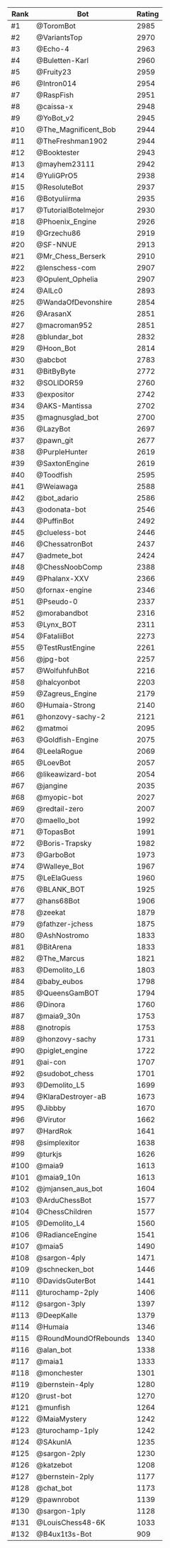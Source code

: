 Rank|Bot|Rating
---|---|---
#1|@ToromBot|2985
#2|@VariantsTop|2970
#3|@Echo-4|2963
#4|@Buletten-Karl|2960
#5|@Fruity23|2959
#6|@Intron014|2954
#7|@RaspFish|2951
#8|@caissa-x|2948
#9|@YoBot_v2|2945
#10|@The_Magnificent_Bob|2944
#11|@TheFreshman1902|2944
#12|@Booktester|2943
#13|@mayhem23111|2942
#14|@YuliGPrO5|2938
#15|@ResoluteBot|2937
#16|@Botyuliirma|2935
#17|@TutorialBotelmejor|2930
#18|@Phoenix_Engine|2926
#19|@Grzechu86|2919
#20|@SF-NNUE|2913
#21|@Mr_Chess_Berserk|2910
#22|@lenschess-com|2907
#23|@Opulent_Ophelia|2907
#24|@AILc0|2893
#25|@WandaOfDevonshire|2854
#26|@ArasanX|2851
#27|@macroman952|2851
#28|@blundar_bot|2832
#29|@Hoon_Bot|2814
#30|@abcbot|2783
#31|@BitByByte|2772
#32|@SOLIDOR59|2760
#33|@expositor|2742
#34|@AKS-Mantissa|2702
#35|@magnusglad_bot|2700
#36|@LazyBot|2697
#37|@pawn_git|2677
#38|@PurpleHunter|2619
#39|@SaxtonEngine|2619
#40|@Toodfish|2595
#41|@Weiawaga|2588
#42|@bot_adario|2586
#43|@odonata-bot|2546
#44|@PuffinBot|2492
#45|@clueless-bot|2446
#46|@ChessatronBot|2437
#47|@admete_bot|2424
#48|@ChessNoobComp|2388
#49|@Phalanx-XXV|2366
#50|@fornax-engine|2346
#51|@Pseudo-0|2337
#52|@morabandbot|2316
#53|@Lynx_BOT|2311
#54|@FataliiBot|2273
#55|@TestRustEngine|2261
#56|@jpg-bot|2257
#57|@WolfuhfuhBot|2216
#58|@halcyonbot|2203
#59|@Zagreus_Engine|2179
#60|@Humaia-Strong|2140
#61|@honzovy-sachy-2|2121
#62|@matmoi|2095
#63|@Goldfish-Engine|2075
#64|@LeelaRogue|2069
#65|@LoevBot|2057
#66|@likeawizard-bot|2054
#67|@jangine|2035
#68|@myopic-bot|2027
#69|@redtail-zero|2007
#70|@maello_bot|1992
#71|@TopasBot|1991
#72|@Boris-Trapsky|1982
#73|@GarboBot|1973
#74|@Walleye_Bot|1967
#75|@LeElaGuess|1960
#76|@BLANK_BOT|1925
#77|@hans68Bot|1906
#78|@zeekat|1879
#79|@fathzer-jchess|1875
#80|@AshNostromo|1833
#81|@BitArena|1833
#82|@The_Marcus|1821
#83|@Demolito_L6|1803
#84|@baby_eubos|1798
#85|@QueensGamBOT|1794
#86|@Dinora|1760
#87|@maia9_30n|1753
#88|@notropis|1753
#89|@honzovy-sachy|1731
#90|@piglet_engine|1722
#91|@ai-con|1707
#92|@sudobot_chess|1701
#93|@Demolito_L5|1699
#94|@KlaraDestroyer-aB|1673
#95|@Jibbby|1670
#96|@Virutor|1662
#97|@HardRok|1641
#98|@simplexitor|1638
#99|@turkjs|1626
#100|@maia9|1613
#101|@maia9_10n|1613
#102|@jmjansen_aus_bot|1604
#103|@ArduChessBot|1577
#104|@ChessChildren|1577
#105|@Demolito_L4|1560
#106|@RadianceEngine|1541
#107|@maia5|1490
#108|@sargon-4ply|1471
#109|@schnecken_bot|1446
#110|@DavidsGuterBot|1441
#111|@turochamp-2ply|1406
#112|@sargon-3ply|1397
#113|@DeepKalle|1379
#114|@Humaia|1346
#115|@RoundMoundOfRebounds|1340
#116|@alan_bot|1338
#117|@maia1|1333
#118|@monchester|1301
#119|@bernstein-4ply|1280
#120|@rust-bot|1270
#121|@munfish|1264
#122|@MaiaMystery|1242
#123|@turochamp-1ply|1242
#124|@SAkunIA|1235
#125|@sargon-2ply|1230
#126|@katzebot|1208
#127|@bernstein-2ply|1177
#128|@chat_bot|1173
#129|@pawnrobot|1139
#130|@sargon-1ply|1128
#131|@LouisChess48-6K|1033
#132|@B4ux1t3s-Bot|909
